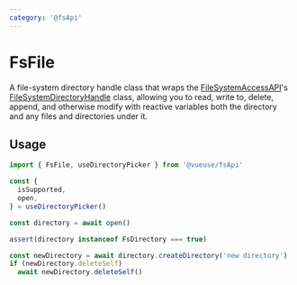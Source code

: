 ```yaml
---
category: '@fsApi'
---
```


# FsFile

A file-system directory handle class that wraps the [FileSystemAccessAPI](https://developer.mozilla.org/en-US/docs/Web/API/File_System_Access_API)'s [FileSystemDirectoryHandle](https://developer.mozilla.org/en-US/docs/Web/API/FileSystemDirectoryHandle) class, allowing you to read, write to, delete, append, and otherwise modify with reactive variables both the directory and any files and directories under it.

## Usage

```ts
import { FsFile, useDirectoryPicker } from '@vueuse/fsApi'

const {
  isSupported,
  open,
} = useDirectoryPicker()

const directory = await open()

assert(directory instanceof FsDirectory === true)

const newDirectory = await directory.createDirectory('new directory')
if (newDirectory.deleteSelf)
  await newDirectory.deleteSelf()
```
